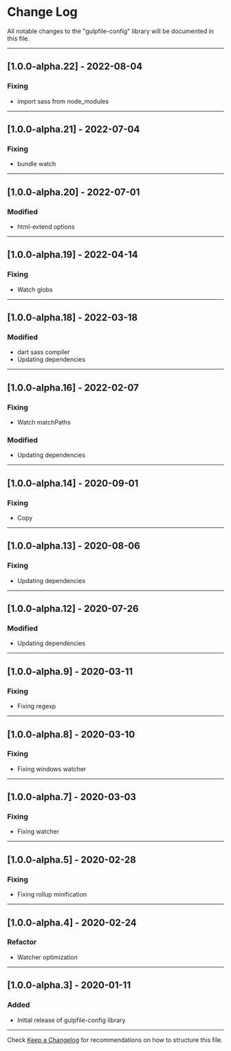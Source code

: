 # Change Log
All notable changes to the "gulpfile-config" library will be documented in this file.

---

## [1.0.0-alpha.22] - 2022-08-04
### Fixing
- import sass from node_modules
---

## [1.0.0-alpha.21] - 2022-07-04
### Fixing
- bundle watch
---

## [1.0.0-alpha.20] - 2022-07-01
### Modified
- html-extend options
---

## [1.0.0-alpha.19] - 2022-04-14
### Fixing
- Watch globs
---

## [1.0.0-alpha.18] - 2022-03-18
### Modified
- dart sass compiler
- Updating dependencies
---

## [1.0.0-alpha.16] - 2022-02-07
### Fixing
- Watch matchPaths
### Modified
- Updating dependencies
---

## [1.0.0-alpha.14] - 2020-09-01
### Fixing
- Copy

---

## [1.0.0-alpha.13] - 2020-08-06
### Fixing
- Updating dependencies

---

## [1.0.0-alpha.12] - 2020-07-26
### Modified
- Updating dependencies

---

## [1.0.0-alpha.9] - 2020-03-11
### Fixing
- Fixing regexp

---

## [1.0.0-alpha.8] - 2020-03-10
### Fixing
- Fixing windows watcher

---

## [1.0.0-alpha.7] - 2020-03-03
### Fixing
- Fixing watcher

---

## [1.0.0-alpha.5] - 2020-02-28
### Fixing
- Fixing rollup minification

---

## [1.0.0-alpha.4] - 2020-02-24
### Refactor
- Watcher optimization

---

## [1.0.0-alpha.3] - 2020-01-11
### Added
- Initial release of gulpfile-config library

---

Check [Keep a Changelog](http://keepachangelog.com/) for recommendations on how to structure this file.
